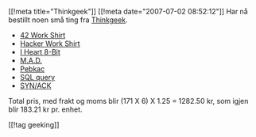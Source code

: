 [[!meta  title="Thinkgeek"]]
[[!meta  date="2007-07-02 08:52:12"]]
Har nå bestillt noen små ting fra <a href="http://www.thinkgeek.com/">Thinkgeek</a>.

<ul>
	<li><a href="http://www.thinkgeek.com/apparel/golfshirts/75cd/">42 Work Shirt</a></li>
	<li><a href="http://www.thinkgeek.com/apparel/golfshirts/6620/">Hacker Work Shirt</a></li>
	<li><a href="http://www.thinkgeek.com/tshirts/gaming/96ce/">I Heart 8-Bit</a></li>
	<li><a href="http://www.thinkgeek.com/tshirts/generic/5e8f/">M.A.D.</a></li>
	<li><a href="http://www.thinkgeek.com/tshirts/generic/6692/">Pebkac</a></li>
	<li><a href="http://www.thinkgeek.com/tshirts/coder/595d/">SQL query</a></li>
	<li><a href="http://www.thinkgeek.com/tshirts/sysadmin/5b81/">SYN/ACK</a></li>
</ul>

Total pris, med frakt og moms blir (171 X 6) X 1.25 = 1282.50 kr, som igjen blir 183.21 kr pr. enhet.

[[!tag  geeking]]